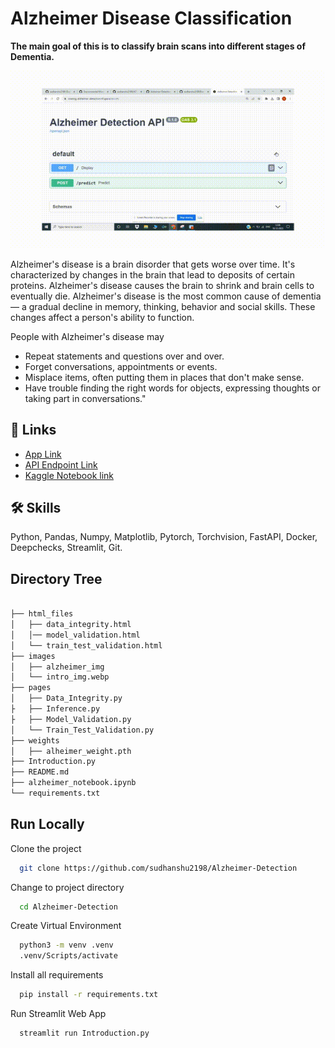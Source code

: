 # Alzheimer Disease Classification

**The main goal of this is to classify brain scans into different stages of Dementia.**

![](https://github.com/sudhanshu2198/Alzheimer-Detection/blob/main/images/Alz_api.gif)

Alzheimer's disease is a brain disorder that gets worse over time. It's characterized by changes in the brain that lead to deposits of certain proteins. Alzheimer's disease causes the brain to shrink and brain cells to eventually die. Alzheimer's disease is the most common cause of dementia — a gradual decline in memory, thinking, behavior and social skills. These changes affect a person's ability to function.

People with Alzheimer's disease may
- Repeat statements and questions over and over.
- Forget conversations, appointments or events.
- Misplace items, often putting them in places that don't make sense.
- Have trouble finding the right words for objects, expressing thoughts or taking part in conversations."

## 🔗 Links

 - [App Link](https://alzheimer-detection-deepchecks.streamlit.app/)
 - [API Endpoint Link](https://srastog-alzheimer-detection.hf.space/docs)
 - [Kaggle Notebook link](https://www.kaggle.com/code/sudhanshu2198/alzheimer-s-detection/notebook)


## 🛠 Skills
Python, Pandas, Numpy, Matplotlib, Pytorch, Torchvision, FastAPI, Docker, Deepchecks, Streamlit, Git. 

## Directory Tree
```bash

├── html_files
│   ├── data_integrity.html
│   │── model_validation.html
│   └── train_test_validation.html 
├── images
│   ├── alzheimer_img
│   └── intro_img.webp
├── pages
│   ├── Data_Integrity.py
├   ├── Inference.py
├   ├── Model_Validation.py
│   └── Train_Test_Validation.py
├── weights
│   ├── alheimer_weight.pth 
├── Introduction.py
├── README.md
├── alzheimer_notebook.ipynb
└── requirements.txt
```

## Run Locally

Clone the project

```bash
  git clone https://github.com/sudhanshu2198/Alzheimer-Detection
```

Change to project directory

```bash
  cd Alzheimer-Detection
```

Create Virtual Environment

```bash
  python3 -m venv .venv
  .venv/Scripts/activate
```


Install all requirements

```bash
  pip install -r requirements.txt
```

Run Streamlit Web App
```bash
  streamlit run Introduction.py
```

